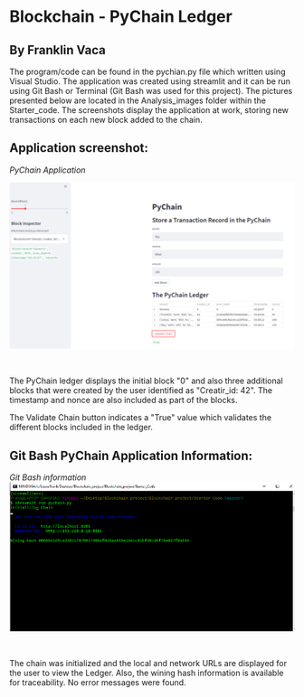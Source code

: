 # Blockchain - PyChain Ledger
## By Franklin Vaca
<p>The program/code can be found in the pychian.py file which written using Visual Studio. 
The application was created using streamlit and it can be run using Git Bash or Terminal (Git Bash was used for this project). The pictures presented below are located in the Analysis_images folder within the Starter_code. The screenshots display the application at work, storing new transactions on each new block added to the chain.</p>
<p></p>

## **Application screenshot:**

*PyChain Application* 

![image](Analysis_images/Application_screenshot.PNG)
<p></p><br>



<p>The PyChain ledger displays the initial block "0" and also three additional blocks that were created by the user identified as "Creatir_id: 42". The timestamp and nonce are also included as part of the blocks.</p>
<p>The Validate Chain button indicates a "True" value which validates the different blocks included in the ledger.</p>

## **Git Bash PyChain Application Information:**

*Git Bash information* 
![image](Analysis_images/Git_bash_validation.PNG)
<p></p><br>


<p> The chain was initialized and the local and network URLs are displayed for the user to view the Ledger. Also, the wining hash information is available for traceability. No error messages were found.</p>
